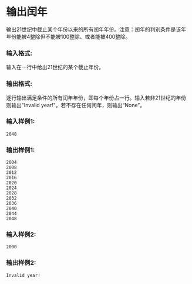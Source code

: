 # 输出闰年
输出21世纪中截止某个年份以来的所有闰年年份。注意：闰年的判别条件是该年年份能被4整除但不能被100整除、或者能被400整除。

### 输入格式:
输入在一行中给出21世纪的某个截止年份。

### 输出格式:
逐行输出满足条件的所有闰年年份，即每个年份占一行。输入若非21世纪的年份则输出"Invalid year!"。若不存在任何闰年，则输出“None”。

### 输入样例1:
```
2048
```
### 输出样例1:
```
2004
2008
2012
2016
2020
2024
2028
2032
2036
2040
2044
2048
```
### 输入样例2:
```
2000
```
### 输出样例2:
```
Invalid year!
```